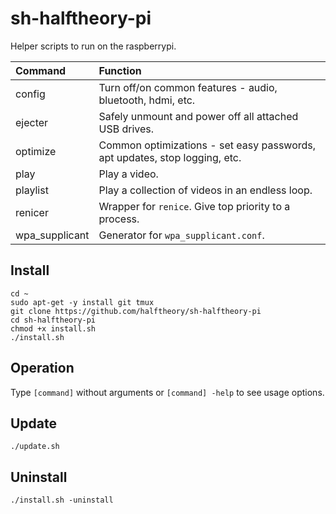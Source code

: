 # sh-halftheory-pi
Helper scripts to run on the raspberrypi.

Command | Function
:--- | :---
config | Turn off/on common features - audio, bluetooth, hdmi, etc.
ejecter | Safely unmount and power off all attached USB drives.
optimize | Common optimizations - set easy passwords, apt updates, stop logging, etc.
play | Play a video.
playlist | Play a collection of videos in an endless loop.
renicer | Wrapper for `renice`. Give top priority to a process.
wpa_supplicant | Generator for `wpa_supplicant.conf`.

## Install
```
cd ~
sudo apt-get -y install git tmux
git clone https://github.com/halftheory/sh-halftheory-pi
cd sh-halftheory-pi
chmod +x install.sh
./install.sh
```

## Operation
Type `[command]` without arguments or `[command] -help` to see usage options.

## Update
```
./update.sh
```

## Uninstall
```
./install.sh -uninstall
```
